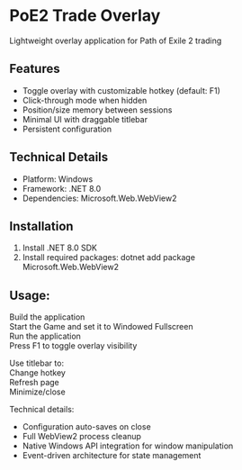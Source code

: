 # PoE2 Trade Overlay

Lightweight overlay application for Path of Exile 2 trading

## Features

- Toggle overlay with customizable hotkey (default: F1)
- Click-through mode when hidden
- Position/size memory between sessions
- Minimal UI with draggable titlebar
- Persistent configuration

## Technical Details

- Platform: Windows
- Framework: .NET 8.0
- Dependencies: Microsoft.Web.WebView2


## Installation

1. Install .NET 8.0 SDK
2. Install required packages:
dotnet add package Microsoft.Web.WebView2


## Usage:
Build the application  
Start the Game and set it to Windowed Fullscreen  
Run the application  
Press F1 to toggle overlay visibility  

Use titlebar to:  
Change hotkey  
Refresh page  
Minimize/close  


Technical details:
- Configuration auto-saves on close
- Full WebView2 process cleanup
- Native Windows API integration for window manipulation
- Event-driven architecture for state management
